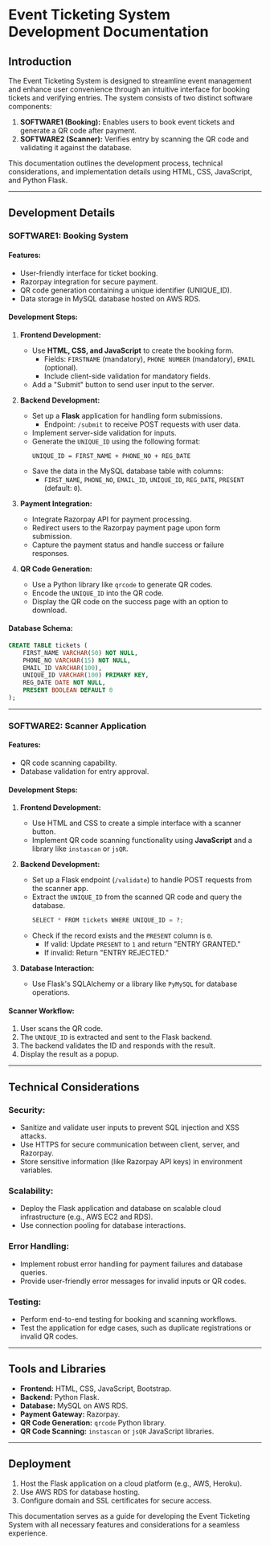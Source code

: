 # Event Ticketing System Development Documentation

## Introduction
The Event Ticketing System is designed to streamline event management and enhance user convenience through an intuitive interface for booking tickets and verifying entries. The system consists of two distinct software components:

1. **SOFTWARE1 (Booking):** Enables users to book event tickets and generate a QR code after payment.
2. **SOFTWARE2 (Scanner):** Verifies entry by scanning the QR code and validating it against the database.

This documentation outlines the development process, technical considerations, and implementation details using HTML, CSS, JavaScript, and Python Flask.

---

## Development Details

### SOFTWARE1: Booking System

#### Features:
- User-friendly interface for ticket booking.
- Razorpay integration for secure payment.
- QR code generation containing a unique identifier (UNIQUE_ID).
- Data storage in MySQL database hosted on AWS RDS.

#### Development Steps:
1. **Frontend Development:**
   - Use **HTML, CSS, and JavaScript** to create the booking form.
     - Fields: `FIRSTNAME` (mandatory), `PHONE NUMBER` (mandatory), `EMAIL` (optional).
     - Include client-side validation for mandatory fields.
   - Add a "Submit" button to send user input to the server.

2. **Backend Development:**
   - Set up a **Flask** application for handling form submissions.
     - Endpoint: `/submit` to receive POST requests with user data.
   - Implement server-side validation for inputs.
   - Generate the `UNIQUE_ID` using the following format:
     ```
     UNIQUE_ID = FIRST_NAME + PHONE_NO + REG_DATE
     ```
   - Save the data in the MySQL database table with columns:
     - `FIRST_NAME`, `PHONE_NO`, `EMAIL_ID`, `UNIQUE_ID`, `REG_DATE`, `PRESENT` (default: `0`).

3. **Payment Integration:**
   - Integrate Razorpay API for payment processing.
   - Redirect users to the Razorpay payment page upon form submission.
   - Capture the payment status and handle success or failure responses.

4. **QR Code Generation:**
   - Use a Python library like `qrcode` to generate QR codes.
   - Encode the `UNIQUE_ID` into the QR code.
   - Display the QR code on the success page with an option to download.

#### Database Schema:
```sql
CREATE TABLE tickets (
    FIRST_NAME VARCHAR(50) NOT NULL,
    PHONE_NO VARCHAR(15) NOT NULL,
    EMAIL_ID VARCHAR(100),
    UNIQUE_ID VARCHAR(100) PRIMARY KEY,
    REG_DATE DATE NOT NULL,
    PRESENT BOOLEAN DEFAULT 0
);
```

---

### SOFTWARE2: Scanner Application

#### Features:
- QR code scanning capability.
- Database validation for entry approval.

#### Development Steps:
1. **Frontend Development:**
   - Use HTML and CSS to create a simple interface with a scanner button.
   - Implement QR code scanning functionality using **JavaScript** and a library like `instascan` or `jsQR`.

2. **Backend Development:**
   - Set up a Flask endpoint (`/validate`) to handle POST requests from the scanner app.
   - Extract the `UNIQUE_ID` from the scanned QR code and query the database.
     ```python
     SELECT * FROM tickets WHERE UNIQUE_ID = ?;
     ```
   - Check if the record exists and the `PRESENT` column is `0`.
     - If valid: Update `PRESENT` to `1` and return "ENTRY GRANTED."
     - If invalid: Return "ENTRY REJECTED."

3. **Database Interaction:**
   - Use Flask's SQLAlchemy or a library like `PyMySQL` for database operations.

#### Scanner Workflow:
1. User scans the QR code.
2. The `UNIQUE_ID` is extracted and sent to the Flask backend.
3. The backend validates the ID and responds with the result.
4. Display the result as a popup.

---

## Technical Considerations

### Security:
- Sanitize and validate user inputs to prevent SQL injection and XSS attacks.
- Use HTTPS for secure communication between client, server, and Razorpay.
- Store sensitive information (like Razorpay API keys) in environment variables.

### Scalability:
- Deploy the Flask application and database on scalable cloud infrastructure (e.g., AWS EC2 and RDS).
- Use connection pooling for database interactions.

### Error Handling:
- Implement robust error handling for payment failures and database queries.
- Provide user-friendly error messages for invalid inputs or QR codes.

### Testing:
- Perform end-to-end testing for booking and scanning workflows.
- Test the application for edge cases, such as duplicate registrations or invalid QR codes.

---

## Tools and Libraries
- **Frontend:** HTML, CSS, JavaScript, Bootstrap.
- **Backend:** Python Flask.
- **Database:** MySQL on AWS RDS.
- **Payment Gateway:** Razorpay.
- **QR Code Generation:** `qrcode` Python library.
- **QR Code Scanning:** `instascan` or `jsQR` JavaScript libraries.

---

## Deployment
1. Host the Flask application on a cloud platform (e.g., AWS, Heroku).
2. Use AWS RDS for database hosting.
3. Configure domain and SSL certificates for secure access.

This documentation serves as a guide for developing the Event Ticketing System with all necessary features and considerations for a seamless experience.

